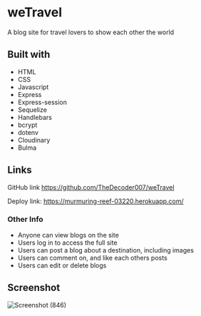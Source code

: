 # weTravel
A blog site for travel lovers to show each other the world

## Built with
* HTML
* CSS
* Javascript
* Express
* Express-session
* Sequelize
* Handlebars
* bcrypt
* dotenv
* Cloudinary
* Bulma

## Links
GitHub link https://github.com/TheDecoder007/weTravel

Deploy link: https://murmuring-reef-03220.herokuapp.com/

### Other Info
* Anyone can view blogs on the site
* Users log in to access the full site
* Users can post a blog about a destination, including images
* Users can comment on, and like each others posts
* Users can edit or delete blogs

## Screenshot
![Screenshot (846)](https://user-images.githubusercontent.com/101135574/178168723-3e2da723-8376-4383-8bfe-fc38eb05e02b.png)


